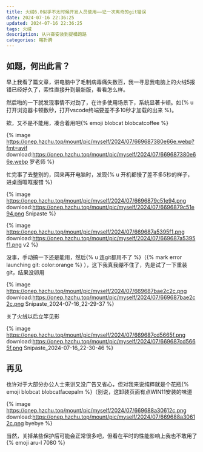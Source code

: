 ```yaml
---
title: 火绒6.0似乎不太时候开发人员使用——记一次离奇的git错误
date: 2024-07-16 22:36:25
updated: 2024-07-16 22:36:25
tags: 火绒
description: 从兴奋安装到提桶跑路
categories: 瞎折腾
---
```


## 如题，何出此言？

早上我看了篇文章，讲电脑中了毛制病毒痛失数百，我一寻思我电脑上的火绒5报错已经好久了，索性直接升到最新版，看看怎么样。

然后啪的一下就发现事情不对劲了，在许多使用场景下，系统显著卡顿。如{% u 打开浏览器卡顿数秒，打开vscode终端要差不多10秒才加载的出来 %}。

欸，又不是不能用，凑合着用吧{% emoji blobcat blobcatcoffee %}

{% image https://onep.hzchu.top/mount/pic/myself/2024/07/669687380e66e.webp?fmt=avif download:https://onep.hzchu.top/mount/pic/myself/2024/07/669687380e66e.webp 罗老师 %}

忙完事了去整别的，回来再开电脑时，发现{% u 开机都慢了差不多5秒的样子，进桌面哐哐报错 %}

{% image https://onep.hzchu.top/mount/pic/myself/2024/07/6696879c51e94.png download:https://onep.hzchu.top/mount/pic/myself/2024/07/6696879c51e94.png Snipaste %}

{% image https://onep.hzchu.top/mount/pic/myself/2024/07/669687a5395f1.png download:https://onep.hzchu.top/mount/pic/myself/2024/07/669687a5395f1.png v2 %}

没事，手动搞一下还是能用，然后{% u 连git都用不了 %}（{% mark error launching git: color:orange %} ），这下我真我绷不住了，先是试了一下重装git，结果没卵用

{% image https://onep.hzchu.top/mount/pic/myself/2024/07/669687bae2c2c.png download:https://onep.hzchu.top/mount/pic/myself/2024/07/669687bae2c2c.png Snipaste_2024-07-16_22-29-37 %}

关了火绒以后立竿见影

{% image https://onep.hzchu.top/mount/pic/myself/2024/07/669687cd5665f.png download:https://onep.hzchu.top/mount/pic/myself/2024/07/669687cd5665f.png Snipaste_2024-07-16_22-30-46 %}



## 再见

也许对于大部分办公人士来讲又没广告又省心，但对我来说纯粹就是个花瓶{% emoji blobcat blobcatfacepalm %}（别说，这卸装页面有点WIN11安装的味道

{% image https://onep.hzchu.top/mount/pic/myself/2024/07/669688a30612c.png download:https://onep.hzchu.top/mount/pic/myself/2024/07/669688a30612c.png byebye %}

当然，关掉某些保护后可能会正常很多吧，但看在平时的性能影响上我也不敢用了{% emoji aru-l 7080 %}
